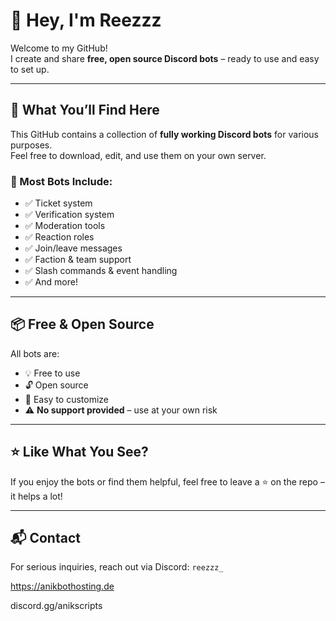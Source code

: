 # 👋 Hey, I'm Reezzz

Welcome to my GitHub!  
I create and share **free, open source Discord bots** – ready to use and easy to set up.

---

## 🚀 What You’ll Find Here

This GitHub contains a collection of **fully working Discord bots** for various purposes.  
Feel free to download, edit, and use them on your own server.

### 🔧 Most Bots Include:
- ✅ Ticket system  
- ✅ Verification system  
- ✅ Moderation tools  
- ✅ Reaction roles  
- ✅ Join/leave messages  
- ✅ Faction & team support  
- ✅ Slash commands & event handling  
- ✅ And more!

---

## 📦 Free & Open Source

All bots are:
- 💡 Free to use  
- 🔓 Open source  
- 🧩 Easy to customize  
- ⚠️ **No support provided** – use at your own risk

---

## ⭐ Like What You See?

If you enjoy the bots or find them helpful, feel free to leave a ⭐ on the repo – it helps a lot!

---

## 📬 Contact

For serious inquiries, reach out via Discord: `reezzz_`

https://anikbothosting.de

discord.gg/anikscripts
